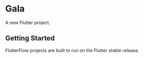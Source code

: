 # Gala

A new Flutter project.

## Getting Started

FlutterFlow projects are built to run on the Flutter _stable_ release.
